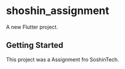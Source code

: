 # shoshin_assignment

A new Flutter project.

## Getting Started

This project was a Assignment fro SoshinTech.
